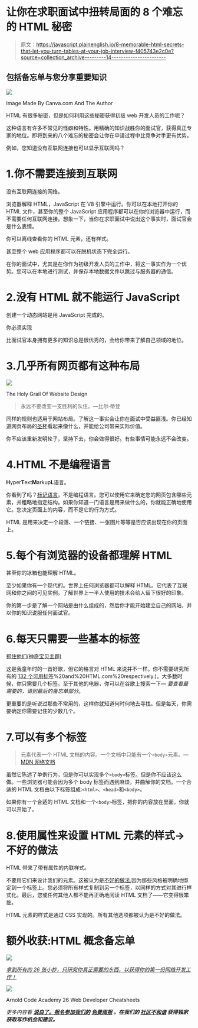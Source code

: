 # 让你在求职面试中扭转局面的 8 个难忘的 HTML 秘密

> 原文：<https://javascript.plainenglish.io/8-memorable-html-secrets-that-let-you-turn-tables-at-your-job-interview-f405743e2c0e?source=collection_archive---------14----------------------->

## 包括**备忘单**与您分享重要知识

![](img/ba46e99b7727be7d8165a8cf763990f7.png)

Image Made By Canva.com And The Author

HTML 有很多秘密，但是如何利用这些秘密获得初级 web 开发人员的工作呢？

这种语言有许多不常见的怪癖和特性。用精确的知识战胜你的面试官，获得真正专家的地位。即将到来的八个难忘的秘密会让你在申请过程中比竞争对手更有优势。

例如，您知道没有互联网连接也可以显示互联网吗？

# 1.你不需要连接到互联网

没有互联网连接的网络。

浏览器解释 HTML，JavaScript 在 V8 引擎中运行。你可以在本地打开你的 HTML 文件，甚至你的整个 JavaScript 应用程序都可以在你的浏览器中运行，而不需要任何互联网连接。想象一下，当你在求职面试中说出这个事实时，面试官会是什么表情。

你可以离线查看你的 HTML 元素，还有样式。

甚至整个 web 应用程序都可以在脱机状态下完全运行。

在你的面试中，尤其是在你作为初级开发人员的工作中，将这一事实作为一个优势。您可以在本地进行测试，并保存本地数据文件以跳过与服务器的通信。

# 2.没有 HTML 就不能运行 JavaScript

创建一个动态网站是用 JavaScript 完成的。

你必须实现

比面试官本身拥有更多的知识总是很优秀的，会给你带来了解自己领域的地位。

# 3.几乎所有网页都有这种布局

![](img/72bbd751cc88c7a36c987e6ff2b5b28b.png)

The Holy Grail Of Website Design

> 永远不要改变一支胜利的队伍。—比尔·蒂登

同样的规则也适用于网站布局。了解这一事实会让你在面试中受益匪浅。你已经知道网页布局的[圣杯](https://css-tricks.com/the-holy-grail-layout-with-css-grid/)看起来像什么，并能给公司带来实际价值。

你不应该重新发明轮子，坚持下去，你会做得很好。有些事情可能永远不会改变。

# 4.HTML 不是编程语言

**H**yper**T**ext**M**arkup**L**语言。

你看到了吗？[标记语言](https://en.wikipedia.org/wiki/Markup_language)，不是编程语言。您可以使用它来确定您的网页包含哪些元素，并粗略地指定结构。如果你知道一门语言是用来做什么的，你就能正确地使用它。您决定页面上的内容，而不是它的行为方式。

HTML 是用来决定一个段落、一个链接、一张图片等等是否应该出现在你的页面上。

# 5.每个有浏览器的设备都理解 HTML

甚至你的冰箱也能理解 HTML。

至少如果你有一个现代的。世界上任何浏览器都可以解释 HTML。它代表了互联网和你之间的可见实例。了解世界上一半人使用的技术会给人留下很好的印象。

你的第一步是了解一个网站是由什么组成的，然后你才能开始建立自己的网站，并以你的知识说服任何面试官。

# 6.每天只需要一些基本的标签

[抓住他们(神奇宝贝主题)](https://www.youtube.com/watch?v=rOIBqvlV1bU)

这是我童年时的一首好歌，但它的格言对 HTML 来说并不一样。你不需要研究所有的 [132 个可用标签](https://devpractical.com/how-many-html-tags/#:~:text=There%20are%20142%20and%20132,)%20and%20HTML.com%20respectively.)。大多数时候，你只需要几个标签。至于其他的电器，你可以在谷歌上搜索一下— *要查看最需要的，请到最后的备忘单部分*。

更重要的是听说过那些不常用的，这样你就知道何时何地去寻找。但是每天，你需要确定你需要记住的少数几个。

# 7.可以有多个标签

> 元素代表一个 HTML 文档的内容。一个文档中只能有一个`<body>`元素。— [MDN 网络文档](https://developer.mozilla.org/en-US/docs/Web/HTML/Element/body)

虽然它陈述了单例行为，但是你可以实现多个`<body>`标签。但是你不应该这么做。一些浏览器可能会因为多个 body 标签而遇到麻烦，并曲解你的文档。一个合适的 HTML 文档由以下标签组成:`<html>`、`<head>`和`<body>`。

如果你有一个合适的 HTML 文档和一个`<body>`标签，把你的内容放在里面，你就可以开始了。

# 8.使用属性来设置 HTML 元素的样式->不好的做法

HTML 带来了带有属性的内联样式。

不要用它们来设计我们的元素。这被认为是[不好的做法](http://seekoapp.io/61fd768ad492b9742453ba69),因为那些风格被明确地绑定到一个标签上。您必须将所有样式复制到另一个标签，以同样的方式对其进行样式化。最后，您或任何其他人都不能再正确地阅读 HTML 文档了——它变得很笨拙。

HTML 元素的样式是通过 CSS 实现的。所有其他选项都被认为是不好的做法。

# 额外收获:HTML 概念备忘单

![](img/931b9ced9d75a7f6be5ff0b1242c5402.png)

[*拿到所有的 26 张小抄，只研究你真正需要的东西，以获得你的第一份网络开发工作！*](https://arnoldcodeacademy.ck.page/26-web-dev-cheat-sheets)

![](img/8265208bb984b471af56882bde3d42d0.png)

Arnold Code Academy 26 Web Developer Cheatsheets

*更多内容看* [***说白了。报名参加我们的***](http://plainenglish.io/) **[***免费周报***](http://newsletter.plainenglish.io/) *。在我们的* [***社区不和谐***](https://discord.gg/GtDtUAvyhW) *获得独家获取写作机会和建议。***